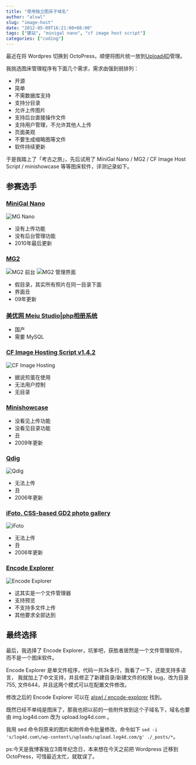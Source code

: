 ```yaml
---
title: "使用独立图床子域名"
author: "alswl"
slug: "image-host"
date: "2012-05-09T16:21:00+08:00"
tags: ["建站", "minigal nano", "cf image host script"]
categories: ["coding"]
---
```



最近在将 Wordpres 切换到 OctoPress，顺便将图片统一放到[Upload4D](https://upload.log4d.com)管理。

我挑选图床管理程序有下面几个需求，需求由强到弱排列：

* 开源
* 简单
* 不需数据库支持
* 支持分目录
* 允许上传图片
* 支持后台直接操作文件
* 支持用户管理，不允许其他人上传
* 页面美观
* 不要生成缩略图等文件
* 软件持续更新

于是我踏上了「考古之旅」，先后试用了 MiniGal Nano / MG2 /
CF Image Host Script / minishowcase 等等图床软件，评测记录如下。

<!-- more -->

## 参赛选手 ##

### [MiniGal Nano](http://www.minigal.dk/minigal-nano.html) ###

![MG Nano](../../static/images/upload_dropbox/201205/mg-nano.png "MiniGal Nano")

* 没有上传功能
* 没有后台管理功能
* 2010年最后更新

### [MG2](http://www.minigal.dk/mg2.html) ###

![MG2 前台](../../static/images/upload_dropbox/201205/mg2-front.png)
![MG2 管理界面](../../static/images/upload_dropbox/201205/mg2-admin.png)

* 假目录，其实所有照片在同一目录下面
* 界面丑
* 09年更新

### [美优网 Meiu Studio|php相册系统](http://meiu.cn/) ###

* 国产
* 需要 MySQL

### [CF Image Hosting Script v1.4.2](http://www.codefuture.co.uk/projects/imagehost/) ###

![CF Image Hosting](../../static/images/upload_dropbox/201205/cf-image-host.png)

* 据说煎蛋在使用
* 无法用户控制
* 无目录

### [Minishowcase](http://minishowcase.net/) ###

* 没看见上传功能
* 没看见目录功能
* 丑
* 2009年更新

### [Qdig](http://qdig.sourceforge.net/) ###

![Qdig](../../static/images/upload_dropbox/201205/qdig.png)

* 无法上传
* 丑
* 2006年更新

### [iFoto, CSS-based GD2 photo gallery](http://sourceforge.net/projects/ifoto/) ###

![iFoto](../../static/images/upload_dropbox/201205/ifoto.png)

* 无法上传
* 丑
* 2006年更新

### [Encode Explorer](http://encode-explorer.siineiolekala.net/) ###

![Encode Explorer](../../static/images/upload_dropbox/201205/encode-explorer.png)

* 这其实是一个文件管理器
* 支持预览
* 不支持多文件上传
* 其他要求全部达到

## 最终选择 ##

最后，我选择了 Encode Explorer，坑爹吧，获胜者居然是一个文件管理软件，
而不是一个图床软件。

Encode Explorer 是单文件程序，代码一共3k多行，我看了一下，还能支持多语言，
我就加上了中文支持，并且修正了新建目录/新建文件的权限 bug，改为目录755,
文件644，并且这两个模式可以在配置文件修改。

修改之后的 Encode Explorer 可以在
[alswl / encode-explorer](https://github.com/alswl/encode-explorer) 找到。

既然已经不单纯是图床了，那我也把以前的一些附件放到这个子域名下，域名也要由
img.log4d.com 改为 upload.log4d.com 。

我用 sed 命令将原来的图片和附件命令批量修改，命令如下
`sed -i 's/log4d.com\/wp-content\/uploads/upload.log4d.com/g' ./_posts/*`。

ps:今天是我博客独立3周年纪念日，本来想在今天之前把 Wordpress 迁移到
OctoPress，可惜最近太忙，就耽误了。
